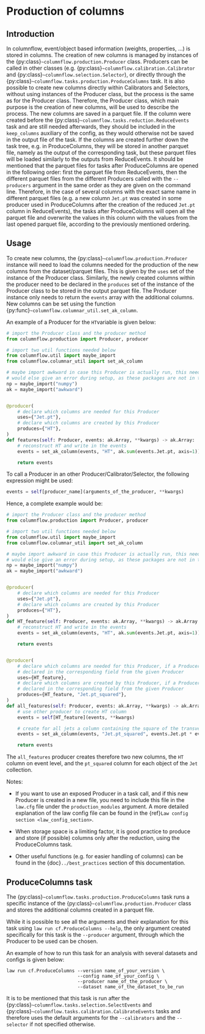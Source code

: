 # Production of columns

## Introduction

In columnflow, event/object based information (weights, properties, ...) is stored in columns.
The creation of new columns is managed by instances of the {py:class}`~columnflow.production.Producer` class.
Producers can be called in other classes (e.g. {py:class}`~columnflow.calibration.Calibrator` and {py:class}`~columnflow.selection.Selector`), or directly through the {py:class}`~columnflow.tasks.production.ProduceColumns` task.
It is also possible to create new columns directly within Calibrators and Selectors, without using instances of the Producer class, but the process is the same as for the Producer class.
Therefore, the Producer class, which main purpose is the creation of new columns, will be used to describe the process.
The new columns are saved in a parquet file.
If the column were created before the {py:class}`~columnflow.tasks.reduction.ReduceEvents` task and are still needed afterwards, they should be included in the ```keep_columns``` auxiliary of the config, as they would otherwise not be saved in the output file of the task.
If the columns are created further down the task tree, e.g. in ProduceColumns, they will be stored in another parquet file, namely as the output of the corresponding task, but these parquet files will be loaded similarly to the outputs from ReduceEvents.
It should be mentioned that the parquet files for tasks after ProduceColumns are opened in the following order: first the parquet file from ReduceEvents, then the different parquet files from the different Producers called with the `--producers` argument in the same order as they are given on the command line.
Therefore, in the case of several columns with the exact same name in different parquet files (e.g. a new column `Jet.pt` was created in some producer used in ProduceColumns after the creation of the reduced `Jet.pt` column in ReduceEvents), the tasks after ProduceColumns will open all the parquet file and overwrite the values in this column with the values from the last opened parquet file, according to the previously mentioned ordering.

## Usage

To create new columns, the {py:class}`~columnflow.production.Producer` instance will need to load the columns needed for the production of the new columns from the dataset/parquet files.
This is given by the ```uses``` set of the instance of the Producer class.
Similarly, the newly created columns within the producer need to be declared in the ```produces``` set of the instance of the Producer class to be stored in the output parquet file.
The Producer instance only needs to return the ```events``` array with the additional columns.
New columns can be set using the function {py:func}`~columnflow.columnar_util.set_ak_column`.

An example of a Producer for the ```HT```variable is given below:

```python
# import the Producer class and the producer method
from columnflow.production import Producer, producer

# import two util functions needed below
from columnflow.util import maybe_import
from columnflow.columnar_util import set_ak_column

# maybe import awkward in case this Producer is actually run, this needs to be set as columnflow
# would else give an error during setup, as these packages are not in the default sandbox
np = maybe_import("numpy")
ak = maybe_import("awkward")


@producer(
    # declare which columns are needed for this Producer
    uses={"Jet.pt"},
    # declare which columns are created by this Producer
    produces={"HT"},
)
def features(self: Producer, events: ak.Array, **kwargs) -> ak.Array:
    # reconstruct HT and write in the events
    events = set_ak_column(events, "HT", ak.sum(events.Jet.pt, axis=1))

    return events
```

To call a Producer in an other Producer/Calibrator/Selector, the following expression might be used:

```python
events = self[producer_name](arguments_of_the_producer, **kwargs)
```

Hence, a complete example would be:

```python
# import the Producer class and the producer method
from columnflow.production import Producer, producer

# import two util functions needed below
from columnflow.util import maybe_import
from columnflow.columnar_util import set_ak_column

# maybe import awkward in case this Producer is actually run, this needs to be set as columnflow
# would else give an error during setup, as these packages are not in the default sandbox
np = maybe_import("numpy")
ak = maybe_import("awkward")


@producer(
    # declare which columns are needed for this Producer
    uses={"Jet.pt"},
    # declare which columns are created by this Producer
    produces={"HT"},
)
def HT_feature(self: Producer, events: ak.Array, **kwargs) -> ak.Array:
    # reconstruct HT and write in the events
    events = set_ak_column(events, "HT", ak.sum(events.Jet.pt, axis=1))

    return events


@producer(
    # declare which columns are needed for this Producer, if a Producer is given, takes all columns
    # declared in the corresponding field from the given Producer
    uses={HT_feature},
    # declare which columns are created by this Producer, if a Producer is given, takes all columns
    # declared in the corresponding field from the given Producer
    produces={HT_feature, "Jet.pt_squared"},
)
def all_features(self: Producer, events: ak.Array, **kwargs) -> ak.Array:
    # use other producer to create HT column
    events = self[HT_feature](events, **kwargs)

    # create for all jets a column containing the square of the transverse momentum
    events = set_ak_column(events, "Jet.pt_squared", events.Jet.pt * events.Jet.pt)

    return events
```

The ```all_features``` producer creates therefore two new columns, the ```HT``` column on event level, and the ```pt_squared``` column for each object of the ```Jet``` collection.

Notes:

- If you want to use an exposed Producer in a task call, and if this new Producer is created in a new file, you need to include this file in the ```law.cfg``` file under the ```production_modules``` argument.
A more detailed explanation of the law config file can be found in the {ref}`Law config section <law_config_section>`.

- When storage space is a limiting factor, it is good practice to produce and store (if possible) columns only after the reduction, using the ProduceColumns task.

- Other useful functions (e.g. for easier handling of columns) can be found in the {doc}`../best_practices` section of this documentation.

## ProduceColumns task

The {py:class}`~columnflow.tasks.production.ProduceColumns` task runs a specific instance of the {py:class}`~columnflow.production.Producer` class and stores the additional columns created in a parquet file.

While it is possible to see all the arguments and their explanation for this task using ```law run cf.ProduceColumns --help```, the only argument created specifically for this task is the ```--producer``` argument, through which the Producer to be used
can be chosen.

An example of how to run this task for an analysis with several datasets and configs is given below:

```shell
law run cf.ProduceColumns --version name_of_your_version \
                          --config name_of_your_config \
                          --producer name_of_the_producer \
                          --dataset name_of_the_dataset_to_be_run
```

It is to be mentioned that this task is run after the {py:class}`~columnflow.tasks.selection.SelectEvents` and {py:class}`~columnflow.tasks.calibration.CalibrateEvents` tasks and therefore uses the default arguments for the ```--calibrators``` and the ```--selector``` if not specified otherwise.
